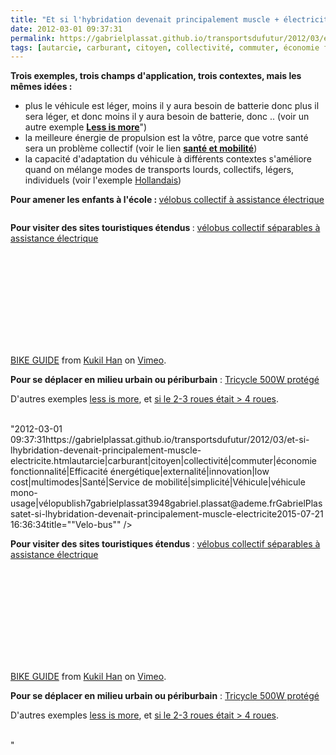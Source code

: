 ```yaml
---
title: "Et si l'hybridation devenait principalement muscle + électricité"
date: 2012-03-01 09:37:31
permalink: https://gabrielplassat.github.io/transportsdufutur/2012/03/et-si-lhybridation-devenait-principalement-muscle-electricite.html
tags: [autarcie, carburant, citoyen, collectivité, commuter, économie fonctionnalité, Efficacité énergétique, externalité, innovation, low cost, multimodes, Santé, Service de mobilité, simplicité, Véhicule, véhicule mono-usage, vélo]
---
```


<p><strong>Trois exemples, trois champs d'application, trois contextes, mais les mêmes idées :</strong></p> <ul> <li>plus le véhicule est léger, moins il y aura besoin de batterie donc plus il sera léger, et donc moins il y aura besoin de batterie, donc .. (voir un autre exemple <a href="https://gabrielplassat.github.io/transportsdufutur/?s=less+is+more"" target=""_blank""><strong>Less is more</strong></a>")</li> <li>la meilleure énergie de propulsion est la vôtre, parce que votre santé sera un problème collectif (voir le lien <a href="https://gabrielplassat.github.io/transportsdufutur/?s=sante"" target=""_blank""><strong>santé et mobilité</strong></a>)</li> <li>la capacité d'adaptation du véhicule à différents contextes s'améliore quand on mélange modes de transports lourds, collectifs, légers, individuels (voir l'exemple <a href="https://gabrielplassat.github.io/transportsdufutur/2012/01/trainvelovelotrain-individuelcollectif-publicprive.html"" target=""_blank"">Hollandais</a>) </li></ul>  <!--more-->    <p><strong>Pour amener les enfants à l'école : </strong><a href=""http://www.yelomart.fr/voitures-transports/hollande-un-bus-scolaire-a-pedales/"" target=""_blank"">vélobus collectif à assistance électrique</a></p> <p><a href="https://gabrielplassat.github.io/transportsdufutur/wp-content/uploads/sites/6/old/6a0120a66d2ad4970b0167633412fa970b-800wi.jpg"" rel=""lightbox""><img rel=""lightbox[]"" alt=""Velo-bus"" border=""0"" class=""asset  asset-image at-xid-6a0120a66d2ad4970b0167633412fa970b"" src=""/wp-content/uploads/sites/6/old/6a0120a66d2ad4970b0167633412fa970b-800wi.jpg"" style=""display: block margin-left: auto margin-right: auto title=""Velo-bus"" /></a></p> <p><strong>Pour visiter des sites touristiques étendus </strong>: <a href=""http://blog.sennse.fr/2012/03/01/le-vls-cest-ringard/?utm_medium=twitter&utm_source=twitterfeed"" target=""_blank"">vélobus collectif séparables à assistance électrique</a></p> <p><iframe frameborder=""0"" height=""300"" src=""http://player.vimeo.com/video/25752549?title=0&byline=0&portrait=0"" width=""400""></iframe></p> <p><a href=""http://vimeo.com/25752549"">BIKE GUIDE</a> from <a href=""http://vimeo.com/user7615424"">Kukil Han</a> on <a href=""http://vimeo.com"">Vimeo</a>.</p> <p><strong>Pour se déplacer en milieu urbain ou périburbain</strong> : <a href=""http://www.gizmag.com/emcycle-tilting-3-wheeler/21310/"" target=""_blank"">Tricycle 500W protégé</a></p> <p><a href="https://gabrielplassat.github.io/transportsdufutur/wp-content/uploads/sites/6/old/6a0120a66d2ad4970b0163023fa251970d-800wi.jpg"" rel=""lightbox""><img rel=""lightbox[]"" alt=""Tegris"" class=""asset  asset-image at-xid-6a0120a66d2ad4970b0163023fa251970d"" src=""/wp-content/uploads/sites/6/old/6a0120a66d2ad4970b0163023fa251970d-500wi.jpg"" style=""display: block margin-left: auto margin-right: auto title=""Tegris"" /></a><br />D'autres exemples <a href="https://gabrielplassat.github.io/transportsdufutur/2012/02/less-is-more-efficace-economique-actif-partageable-co-concevable-appropriable-reparable-fabricable-l.html"" target=""_blank"">less is more</a>, et <a href="https://gabrielplassat.github.io/transportsdufutur/2012/02/et-si-les-2-3-roues-etaient-aux-4-roues.html"" target=""_blank"">si le 2-3 roues était > 4 roues</a>.<br /><br /></p>"2012-03-01 09:37:31https://gabrielplassat.github.io/transportsdufutur/2012/03/et-si-lhybridation-devenait-principalement-muscle-electricite.htmlautarcie|carburant|citoyen|collectivité|commuter|économie fonctionnalité|Efficacité énergétique|externalité|innovation|low cost|multimodes|Santé|Service de mobilité|simplicité|Véhicule|véhicule mono-usage|vélopublish7gabrielplassat3948gabriel.plassat@ademe.frGabrielPlassatet-si-lhybridation-devenait-principalement-muscle-electricite2015-07-21 16:36:34title=""Velo-bus"" /></a></p> <p><strong>Pour visiter des sites touristiques étendus </strong>: <a href=""http://blog.sennse.fr/2012/03/01/le-vls-cest-ringard/?utm_medium=twitter&utm_source=twitterfeed"" target=""_blank"">vélobus collectif séparables à assistance électrique</a></p> <p><iframe frameborder=""0"" height=""300"" src=""http://player.vimeo.com/video/25752549?title=0&byline=0&portrait=0"" width=""400""></iframe></p> <p><a href=""http://vimeo.com/25752549"">BIKE GUIDE</a> from <a href=""http://vimeo.com/user7615424"">Kukil Han</a> on <a href=""http://vimeo.com"">Vimeo</a>.</p> <p><strong>Pour se déplacer en milieu urbain ou périburbain</strong> : <a href=""http://www.gizmag.com/emcycle-tilting-3-wheeler/21310/"" target=""_blank"">Tricycle 500W protégé</a></p> <p><a href="https://gabrielplassat.github.io/transportsdufutur/wp-content/uploads/sites/6/old/6a0120a66d2ad4970b0163023fa251970d-800wi.jpg"" rel=""lightbox""><img rel=""lightbox[]"" alt=""Tegris"" class=""asset  asset-image at-xid-6a0120a66d2ad4970b0163023fa251970d"" src=""/wp-content/uploads/sites/6/old/6a0120a66d2ad4970b0163023fa251970d-500wi.jpg"" style=""display: blocktitle=""Tegris"" /></a><br />D'autres exemples <a href="https://gabrielplassat.github.io/transportsdufutur/2012/02/less-is-more-efficace-economique-actif-partageable-co-concevable-appropriable-reparable-fabricable-l.html"" target=""_blank"">less is more</a>, et <a href="https://gabrielplassat.github.io/transportsdufutur/2012/02/et-si-les-2-3-roues-etaient-aux-4-roues.html"" target=""_blank"">si le 2-3 roues était > 4 roues</a>.<br /><br /></p>"
